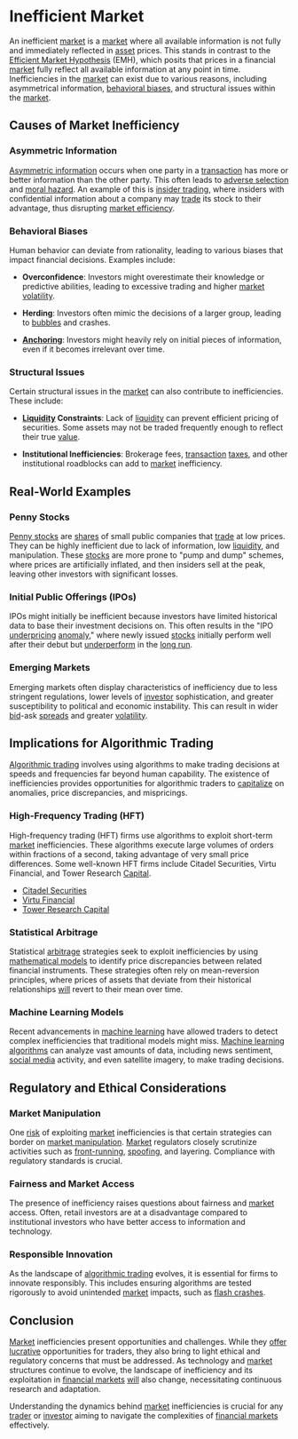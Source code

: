 # Inefficient Market

An inefficient [market](../m/market.md) is a [market](../m/market.md) where all available information is not fully and immediately reflected in [asset](../a/asset.md) prices. This stands in contrast to the [Efficient Market Hypothesis](../e/efficient_market_hypothesis.md) (EMH), which posits that prices in a financial [market](../m/market.md) fully reflect all available information at any point in time. Inefficiencies in the [market](../m/market.md) can exist due to various reasons, including asymmetrical information, [behavioral biases](../b/behavioral_biases_in_trading.md), and structural issues within the [market](../m/market.md).

## Causes of Market Inefficiency

### Asymmetric Information

[Asymmetric information](../a/asymmetric_information.md) occurs when one party in a [transaction](../t/transaction.md) has more or better information than the other party. This often leads to [adverse selection](../a/adverse_selection.md) and [moral hazard](../m/moral_hazard.md). An example of this is [insider trading](../i/insider.md), where insiders with confidential information about a company may [trade](../t/trade.md) its stock to their advantage, thus disrupting [market efficiency](../m/market_efficiency.md).

### Behavioral Biases

Human behavior can deviate from rationality, leading to various biases that impact financial decisions. Examples include:

- **Overconfidence**: Investors might overestimate their knowledge or predictive abilities, leading to excessive trading and higher [market](../m/market.md) [volatility](../v/volatility.md).
  
- **Herding**: Investors often mimic the decisions of a larger group, leading to [bubbles](../b/bubble.md) and crashes.

- **[Anchoring](../a/anchoring.md)**: Investors might heavily rely on initial pieces of information, even if it becomes irrelevant over time.

### Structural Issues

Certain structural issues in the [market](../m/market.md) can also contribute to inefficiencies. These include:

- **[Liquidity](../l/liquidity.md) Constraints**: Lack of [liquidity](../l/liquidity.md) can prevent efficient pricing of securities. Some assets may not be traded frequently enough to reflect their true [value](../v/value.md).

- **Institutional Inefficiencies**: Brokerage fees, [transaction](../t/transaction.md) [taxes](../t/taxes.md), and other institutional roadblocks can add to [market](../m/market.md) inefficiency.

## Real-World Examples

### Penny Stocks

[Penny stocks](../p/penny_stocks.md) are [shares](../s/shares.md) of small public companies that [trade](../t/trade.md) at low prices. They can be highly inefficient due to lack of information, low [liquidity](../l/liquidity.md), and manipulation. These [stocks](../s/stock.md) are more prone to "pump and dump" schemes, where prices are artificially inflated, and then insiders sell at the peak, leaving other investors with significant losses.

### Initial Public Offerings (IPOs)

IPOs might initially be inefficient because investors have limited historical data to base their investment decisions on. This often results in the "IPO [underpricing](../u/underpricing.md) [anomaly](../a/anomaly.md)," where newly issued [stocks](../s/stock.md) initially perform well after their debut but [underperform](../u/underperform.md) in the [long run](../l/long_run.md).

### Emerging Markets

Emerging markets often display characteristics of inefficiency due to less stringent regulations, lower levels of [investor](../i/investor.md) sophistication, and greater susceptibility to political and economic instability. This can result in wider [bid](../b/bid.md)-ask [spreads](../s/spreads.md) and greater [volatility](../v/volatility.md).

## Implications for Algorithmic Trading

[Algorithmic trading](../a/accountability.md) involves using algorithms to make trading decisions at speeds and frequencies far beyond human capability. The existence of inefficiencies provides opportunities for algorithmic traders to [capitalize](../c/capitalize.md) on anomalies, price discrepancies, and mispricings.

### High-Frequency Trading (HFT)

High-frequency trading (HFT) firms use algorithms to exploit short-term [market](../m/market.md) inefficiencies. These algorithms execute large volumes of orders within fractions of a second, taking advantage of very small price differences. Some well-known HFT firms include Citadel Securities, Virtu Financial, and Tower Research [Capital](../c/capital.md).

- [Citadel Securities](https://www.citadelsecurities.com/)
- [Virtu Financial](https://www.virtu.com/)
- [Tower Research Capital](https://www.tower-research.com/)

### Statistical Arbitrage

Statistical [arbitrage](../a/arbitrage.md) strategies seek to exploit inefficiencies by using [mathematical models](../m/mathematical_models_in_trading.md) to identify price discrepancies between related financial instruments. These strategies often rely on mean-reversion principles, where prices of assets that deviate from their historical relationships [will](../w/will.md) revert to their mean over time.

### Machine Learning Models

Recent advancements in [machine learning](../m/machine_learning.md) have allowed traders to detect complex inefficiencies that traditional models might miss. [Machine learning algorithms](../m/machine_learning_algorithms_in_trading.md) can analyze vast amounts of data, including news sentiment, [social media](../s/social_media.md) activity, and even satellite imagery, to make trading decisions.

## Regulatory and Ethical Considerations

### Market Manipulation

One [risk](../r/risk.md) of exploiting [market](../m/market.md) inefficiencies is that certain strategies can border on [market manipulation](../m/market_manipulation.md). [Market](../m/market.md) regulators closely scrutinize activities such as [front-running](../f/front-running.md), [spoofing](../s/spoofing.md), and layering. Compliance with regulatory standards is crucial.

### Fairness and Market Access

The presence of inefficiency raises questions about fairness and [market](../m/market.md) access. Often, retail investors are at a disadvantage compared to institutional investors who have better access to information and technology.

### Responsible Innovation

As the landscape of [algorithmic trading](../a/accountability.md) evolves, it is essential for firms to innovate responsibly. This includes ensuring algorithms are tested rigorously to avoid unintended [market](../m/market.md) impacts, such as [flash crashes](../f/flash_crashes.md).

## Conclusion

[Market](../m/market.md) inefficiencies present opportunities and challenges. While they [offer](../o/offer.md) [lucrative](../l/lucrative.md) opportunities for traders, they also bring to light ethical and regulatory concerns that must be addressed. As technology and [market](../m/market.md) structures continue to evolve, the landscape of inefficiency and its exploitation in [financial markets](../f/financial_market.md) [will](../w/will.md) also change, necessitating continuous research and adaptation.

Understanding the dynamics behind [market](../m/market.md) inefficiencies is crucial for any [trader](../t/trader.md) or [investor](../i/investor.md) aiming to navigate the complexities of [financial markets](../f/financial_market.md) effectively.